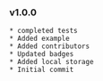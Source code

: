 ### v1.0.0
    * completed tests
    * Added example
    * Added contributors
    * Updated badges
    * Added local storage
    * Initial commit